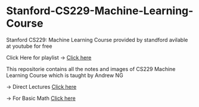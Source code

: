 # Stanford-CS229-Machine-Learning-Course
Stanford CS229: Machine Learning Course provided by standford avilable at youtube for free 


Click Here for playlist -> <a href="https://www.youtube.com/playlist?list=PLoROMvodv4rMiGQp3WXShtMGgzqpfVfbU">Click here</a>


This repositorie contains all the notes and images of CS229 Machine Learning Course which is taught by Andrew NG


-> Direct Lectures <a href="https://github.com/ofcoursenp/Stanford-CS229-Machine-Learning-Course/tree/main/Lectures">Click here</a>

-> For Basic Math <a href="https://github.com/ofcoursenp/Stanford-CS229-Machine-Learning-Course/tree/main/Mathematics">Click here</a>


